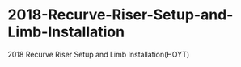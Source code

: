 # 2018-Recurve-Riser-Setup-and-Limb-Installation

2018 Recurve Riser Setup and Limb Installation(HOYT)
